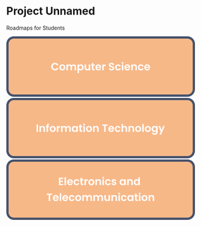 # Project Unnamed
Roadmaps for Students

[![computerscience](images/computerscience.svg)](https://shivam5522.github.io/Project_Unnamed/cs/index.html) </br>
[![informationtechnology](images/informationtechnology.svg)](https://shivam5522.github.io/Project_Unnamed/it/index.html) </br>
[![electronicsandtelecommunication](images/electronicsandtelecommunication.svg)](https://shivam5522.github.io/Project_Unnamed/extc/index.html) </br>
